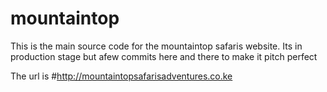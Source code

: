 # mountaintop

This is the main source code for the mountaintop safaris website. 
Its in production stage but afew commits here and there to make it pitch perfect 

The url is 
#http://mountaintopsafarisadventures.co.ke
